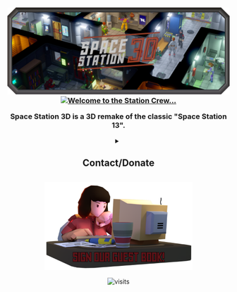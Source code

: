 <h3 align="center">
    <img src="profile/images/SS3DBanner7b.png" alt="SS3D">
    <a href="https://git.io/typing-svg">
      <img src="https://readme-typing-svg.demolab.com?font=Orbitron&weight=600&size=25&duration=2500&pause=1000&color=B33225&center=true&vCenter=true&multiline=true&repeat=true&width=420&height=75&lines=Welcome+to+the+station+crew.;Please+enjoy+your+stay!" alt="Welcome to the Station Crew..." />
    </a>
    <p>Space Station 3D is a 3D remake of the classic "Space Station 13".</p>
</h3>

<!-- New typing images can be generated at: https://readme-typing-svg.demolab.com/demo/ -->

<details>
  <summary  align="center"><h2>Contact/Donate</h2></summary>
<div>
  <p align="center">
    <a href="mailto:ress3d.project@gmail.com">
      <img src="https://cdn.simpleicons.org/gmail/#EA4335" alt="gmail" height="50" />
    </a>&nbsp;
    <a href="https://discord.gg/3ny9tdH">
      <img src="https://cdn.simpleicons.org/discord/#5865F2" alt="discord" height="50" />
    </a>&nbsp;
    <a href="https://www.reddit.com/r/RESS3D/">
      <img src="https://cdn.simpleicons.org/reddit/#FF4500" alt="reddit" height="50" />
    </a>&nbsp;
    <a href="https://www.reddit.com/r/RESS3D/">
      <img src="https://cdn.simpleicons.org/twitter/#1DA1F2" alt="twitter" height="50" />
    </a>&nbsp;
    <a href="https://www.youtube.com/@spacestation3d">
      <img src="https://cdn.simpleicons.org/youtube/#FF0000" alt="youtube" height="50" />
    </a>&nbsp;
    <a href="https://www.youtube.com/watch?v=dQw4w9WgXcQ">
      <img src="https://cdn.simpleicons.org/tiktok/#000000" alt="tiktok" height="50" />
    </a>
  </p>
  <p align="center">
    <a href="https://www.paypal.me/SpaceStation3D">
      <img src="https://cdn.simpleicons.org/paypal/#00457C" alt="paypal" height="50" />
    </a>&nbsp;
    <a href="https://www.patreon.com/ss3d">
      <img src="https://cdn.simpleicons.org/patreon/#FF424D" alt="patreon" height="50" />
    </a>
  </p>
</div>
</details>

<!-- This page can be automated to update after a given period to include -->
<!-- our most recent tweets, youtube videos, and/or github stats. -->

<p align="center">
  <a href="https://github.com/RE-SS3D/SS3D/discussions/1169">
    <img src="profile/images/guestbook.png" alt="guestbook" height="200" />
  </a>
</p>

<p align="center">
  <img src="https://visitor-badge.glitch.me/badge?page_id=RE-SS3D&left_color=grey&right_color=red" alt="visits">
</p>
